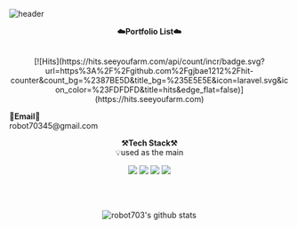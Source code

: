 ![header](https://capsule-render.vercel.app/api?type=waving&color=auto&height=300&section=header&text=MinJae's&fontSize=90&animation=fadeIn&fontAlignY=38&desc=This%20GitHub%20is%20a%20storage%20space%20for%20all%20my%20code!&descAlignY=51&descAlign=62)



<p align="center">
    <Strong>☁️Portfolio List☁️</Strong><br><br>
 </p>
<p align="center">
[![Hits](https://hits.seeyoufarm.com/api/count/incr/badge.svg?url=https%3A%2F%2Fgithub.com%2Fgjbae1212%2Fhit-counter&count_bg=%2387BE5D&title_bg=%235E5E5E&icon=laravel.svg&icon_color=%23FDFDFD&title=hits&edge_flat=false)](https://hits.seeyoufarm.com)
 </p>
<Strong>📧Email📧</Strong><br>robot70345@gmail.com<br>





<p align="center">
    <Strong>⚒️Tech Stack⚒️</Strong><br>
    💡used as the main
</p>

<p align="center" display="inline-block">
  <img src="https://img.shields.io/badge/JAVA-007396?style=for-the-badge&logo=java&logoColor=white"> 
    <img src="https://img.shields.io/badge/C++-E34F26?style=for-the-badge&logo=C++&logoColor=white">
    <img src="https://img.shields.io/badge/C-A8B9CC?style=for-the-badge&logo=C&logoColor=white">
    <img src="https://img.shields.io/badge/Python-3776AB?style=for-the-badge&logo=Python&logoColor=white"> 
</p><br>

<br>

<div align=center>

![robot703's github stats](https://github-readme-stats.vercel.app/api?username=robot703&show_icons=true)

